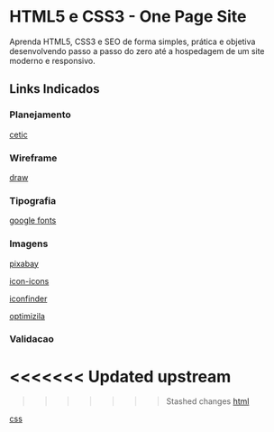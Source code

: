 # HTML5 e CSS3 - One Page Site
Aprenda HTML5, CSS3 e SEO de forma simples, prática e objetiva desenvolvendo passo a passo do zero até a hospedagem de um site moderno e responsivo.

## Links Indicados
### Planejamento
[cetic](https://www.cetic.br/)

### Wireframe
[draw](https://app.diagrams.net/)

### Tipografia
[google fonts](https://fonts.google.com/)

### Imagens
[pixabay](https://pixabay.com/pt/)

[icon-icons](https://icon-icons.com/pt/)

[iconfinder](https://www.iconfinder.com/)

[optimizila](https://imagecompressor.com/pt/)

### Validacao
<<<<<<< Updated upstream
=======

>>>>>>> Stashed changes
[html](https://validator.w3.org/)

[css](https://css-validator.org/)

